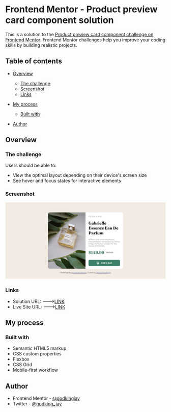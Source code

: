 # Frontend Mentor - Product preview card component solution

This is a solution to the [Product preview card component challenge on Frontend Mentor](https://www.frontendmentor.io/challenges/product-preview-card-component-GO7UmttRfa). Frontend Mentor challenges help you improve your coding skills by building realistic projects. 

## Table of contents

- [Overview](#overview)
  - [The challenge](#the-challenge)
  - [Screenshot](#screenshot)
  - [Links](#links)
- [My process](#my-process)
  - [Built with](#built-with)

- [Author](#author)


## Overview

### The challenge

Users should be able to:

- View the optimal layout depending on their device's screen size
- See hover and focus states for interactive elements

### Screenshot

![](./screenshot.jpg)

### Links

- Solution URL:
  --->[LINK](https://www.frontendmentor.io/solutions/product-preview-card-componentresponsive-by-jarrian-dgBygA8fcm)
- Live Site URL:
  --->[LINK](https://godkingjay.github.io/frontendmentor.io_Product-preview-card-component/)

## My process

### Built with

- Semantic HTML5 markup
- CSS custom properties
- Flexbox
- CSS Grid
- Mobile-first workflow



## Author

- Frontend Mentor - [@godkingjay](https://www.frontendmentor.io/profile/godkingjay)
- Twitter - [@godking_jay](https://www.twitter.com/godking_jay)


